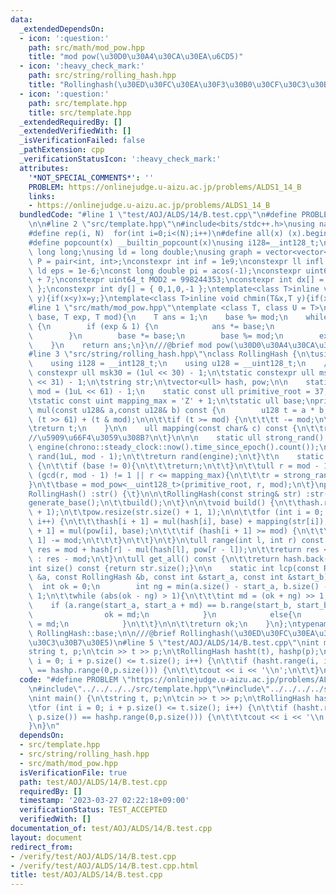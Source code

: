 ```yaml
---
data:
  _extendedDependsOn:
  - icon: ':question:'
    path: src/math/mod_pow.hpp
    title: "mod pow(\u30D0\u30A4\u30CA\u30EA\u6CD5)"
  - icon: ':heavy_check_mark:'
    path: src/string/rolling_hash.hpp
    title: "Rollinghash(\u30ED\u30FC\u30EA\u30F3\u30B0\u30CF\u30C3\u30B7\u30E5)"
  - icon: ':question:'
    path: src/template.hpp
    title: src/template.hpp
  _extendedRequiredBy: []
  _extendedVerifiedWith: []
  _isVerificationFailed: false
  _pathExtension: cpp
  _verificationStatusIcon: ':heavy_check_mark:'
  attributes:
    '*NOT_SPECIAL_COMMENTS*': ''
    PROBLEM: https://onlinejudge.u-aizu.ac.jp/problems/ALDS1_14_B
    links:
    - https://onlinejudge.u-aizu.ac.jp/problems/ALDS1_14_B
  bundledCode: "#line 1 \"test/AOJ/ALDS/14/B.test.cpp\"\n#define PROBLEM \"https://onlinejudge.u-aizu.ac.jp/problems/ALDS1_14_B\"\
    \n\n#line 2 \"src/template.hpp\"\n#include<bits/stdc++.h>\nusing namespace std;\n\
    #define rep(i, N)  for(int i=0;i<(N);i++)\n#define all(x) (x).begin(),(x).end()\n\
    #define popcount(x) __builtin_popcount(x)\nusing i128=__int128_t;\nusing ll =\
    \ long long;\nusing ld = long double;\nusing graph = vector<vector<int>>;\nusing\
    \ P = pair<int, int>;\nconstexpr int inf = 1e9;\nconstexpr ll infl = 1e18;\nconstexpr\
    \ ld eps = 1e-6;\nconst long double pi = acos(-1);\nconstexpr uint64_t MOD = 1e9\
    \ + 7;\nconstexpr uint64_t MOD2 = 998244353;\nconstexpr int dx[] = { 1,0,-1,0\
    \ };\nconstexpr int dy[] = { 0,1,0,-1 };\ntemplate<class T>inline void chmax(T&x,T\
    \ y){if(x<y)x=y;}\ntemplate<class T>inline void chmin(T&x,T y){if(x>y)x=y;}\n\
    #line 1 \"src/math/mod_pow.hpp\"\ntemplate <class T, class U = T>\nU mod_pow(T\
    \ base, T exp, T mod){\n    T ans = 1;\n    base %= mod;\n    while (exp > 0)\
    \ {\n        if (exp & 1) {\n            ans *= base;\n            ans %= mod;\n\
    \        }\n        base *= base;\n        base %= mod;\n        exp >>= 1;\n\
    \    }\n    return ans;\n}\n///@brief mod pow(\u30D0\u30A4\u30CA\u30EA\u6CD5)\n\
    #line 3 \"src/string/rolling_hash.hpp\"\nclass RollingHash {\n\tusing ull = uint_fast64_t;\n\
    \    using i128 = __int128_t;\n    using u128 = __uint128_t;\n    // mod\n\tstatic\
    \ constexpr ull msk30 = (1ul << 30) - 1;\n\tstatic constexpr ull msk61 = (1ul\
    \ << 31) - 1;\n\tstring str;\n\tvector<ull> hash, pow;\n\n    static const ull\
    \ mod = (1uL << 61) - 1;\n    static const ull primitive_root = 37;\npublic:\n\
    \tstatic const uint mapping_max = 'Z' + 1;\n\tstatic ull base;\nprivate:\n\tull\
    \ mul(const u128& a,const u128& b) const {\n        u128 t = a * b;\n\n\t\tt =\
    \ (t >> 61) + (t & mod);\n\n\t\tif (t >= mod) {\n\t\t\tt -= mod;\n\t\t}\n\n\n\t\
    \treturn t;\n    }\n\n    ull mapping(const char& c) const {\n\t\treturn (ull)c;\t\
    //\u5909\u66F4\u3059\u308B?\n\t}\n\n\n    static ull strong_rand() {\n\t\tmt19937_64\
    \ engine(chrono::steady_clock::now().time_since_epoch().count());\n\t\tuniform_int_distribution<ull>\
    \ rand(1uL, mod - 1);\n\t\treturn rand(engine);\n\t}\t\n    static void generate_base()\
    \ {\n\t\tif (base != 0){\n\t\t\treturn;\n\t\t}\n\t\tull r = mod - 1;\n\n\t\twhile\
    \ (gcd(r, mod - 1) != 1 || r <= mapping_max){\n\t\t\tr = strong_rand();\n\t\t\
    }\n\t\tbase = mod_pow<__uint128_t>(primitive_root, r, mod);\n\t}\npublic:\n\t\
    RollingHash() :str() {\t}\n\n\tRollingHash(const string& str) :str(str) {\n\t\t\
    generate_base();\n\t\tbuild();\n\t}\n\n\tvoid build() {\n\t\thash.resize(str.size()\
    \ + 1);\n\t\tpow.resize(str.size() + 1, 1);\n\n\t\tfor (int i = 0; i < str.size();\
    \ i++) {\n\t\t\thash[i + 1] = mul(hash[i], base) + mapping(str[i]);\n\t\t\tpow[i\
    \ + 1] = mul(pow[i], base);\n\t\t\tif (hash[i + 1] >= mod) {\n\t\t\t\thash[i +\
    \ 1] -= mod;\n\t\t\t}\n\t\t}\n\t}\n\tull range(int l, int r) const {\n\t\tull\
    \ res = mod + hash[r] - mul(hash[l], pow[r - l]);\n\t\treturn res < mod ? res\
    \ : res - mod;\n\t}\n\tull get_all() const {\n\t\treturn hash.back();\n\t}\n\t\
    int size() const {return str.size();}\n\n    static int lcp(const RollingHash\
    \ &a, const RollingHash &b, const int &start_a, const int &start_b) {\n      \
    \  int ok = 0;\n        int ng = min(a.size() - start_a, b.size() - start_b) +\
    \ 1;\n\t\twhile (abs(ok - ng) > 1){\n\t\t\tint md = (ok + ng) >> 1;\n        \
    \    if (a.range(start_a, start_a + md) == b.range(start_b, start_b + md)){\n\
    \                ok = md;\n            }\n            else{\n                ng\
    \ = md;\n            }\n\t\t}\n\n\t\treturn ok;\n    }\n};\ntypename RollingHash::ull\
    \ RollingHash::base;\n\n///@brief Rollinghash(\u30ED\u30FC\u30EA\u30F3\u30B0\u30CF\
    \u30C3\u30B7\u30E5)\n#line 5 \"test/AOJ/ALDS/14/B.test.cpp\"\nint main() {\n\t\
    string t, p;\n\tcin >> t >> p;\n\tRollingHash hasht(t), hashp(p);\n\tfor (int\
    \ i = 0; i + p.size() <= t.size(); i++) {\n\t\tif (hasht.range(i, i + p.size())\
    \ == hashp.range(0,p.size())) {\n\t\t\tcout << i << '\\n';\n\t\t}\n\t}\n}\n"
  code: "#define PROBLEM \"https://onlinejudge.u-aizu.ac.jp/problems/ALDS1_14_B\"\n\
    \n#include\"../../../../src/template.hpp\"\n#include\"../../../../src/string/rolling_hash.hpp\"\
    \nint main() {\n\tstring t, p;\n\tcin >> t >> p;\n\tRollingHash hasht(t), hashp(p);\n\
    \tfor (int i = 0; i + p.size() <= t.size(); i++) {\n\t\tif (hasht.range(i, i +\
    \ p.size()) == hashp.range(0,p.size())) {\n\t\t\tcout << i << '\\n';\n\t\t}\n\t\
    }\n}\n"
  dependsOn:
  - src/template.hpp
  - src/string/rolling_hash.hpp
  - src/math/mod_pow.hpp
  isVerificationFile: true
  path: test/AOJ/ALDS/14/B.test.cpp
  requiredBy: []
  timestamp: '2023-03-27 02:22:18+09:00'
  verificationStatus: TEST_ACCEPTED
  verifiedWith: []
documentation_of: test/AOJ/ALDS/14/B.test.cpp
layout: document
redirect_from:
- /verify/test/AOJ/ALDS/14/B.test.cpp
- /verify/test/AOJ/ALDS/14/B.test.cpp.html
title: test/AOJ/ALDS/14/B.test.cpp
---
```

